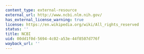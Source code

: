 ```yaml
---
content_type: external-resource
external_url: http://www.ncbi.nlm.nih.gov/
has_external_license_warning: true
license: https://en.wikipedia.org/wiki/All_rights_reserved
status: ''
title: NCBI
uid: 00dd1f0d-5694-4c02-a53e-44f8507d776f
wayback_url: ''
---
```

